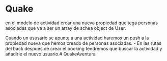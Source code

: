 # Quake
en el modelo de actividad crear una nueva propiedad que tega personas asociadas que va a ser un array de schea object de User.

Cuando un ususario se apunte a una actividad haremos un push a la propiedad nueva que hemos creado de personas asociadas.
    - En las rutas del back despues de crear el booking tendremos que buscar la actividad y añadirle el nuevo usuario.# QuakeAventura
